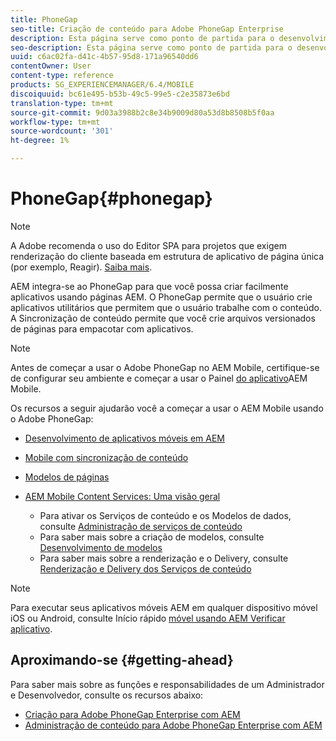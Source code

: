 ```yaml
---
title: PhoneGap
seo-title: Criação de conteúdo para Adobe PhoneGap Enterprise
description: Esta página serve como ponto de partida para o desenvolvimento de aplicativos usando o PhoneGap Enterprise com AEM. AEM integra-se ao PhoneGap para que você possa criar facilmente aplicativos usando páginas AEM. O PhoneGap permite que o usuário crie aplicativos utilitários que permitem que o usuário trabalhe com o conteúdo.
seo-description: Esta página serve como ponto de partida para o desenvolvimento de aplicativos usando o PhoneGap Enterprise com AEM. AEM integra-se ao PhoneGap para que você possa criar facilmente aplicativos usando páginas AEM. O PhoneGap permite que o usuário crie aplicativos utilitários que permitem que o usuário trabalhe com o conteúdo.
uuid: c6ac02fa-d41c-4b57-95d8-171a96540dd6
contentOwner: User
content-type: reference
products: SG_EXPERIENCEMANAGER/6.4/MOBILE
discoiquuid: bc61e495-b53b-49c5-99e5-c2e35873e6bd
translation-type: tm+mt
source-git-commit: 9d03a3988b2c8e34b9009d80a53d8b8508b5f0aa
workflow-type: tm+mt
source-wordcount: '301'
ht-degree: 1%

---
```



# PhoneGap{#phonegap}

>[!NOTE]
>
>A Adobe recomenda o uso do Editor SPA para projetos que exigem renderização do cliente baseada em estrutura de aplicativo de página única (por exemplo, Reagir). [Saiba mais](/help/sites-developing/spa-overview.md).

AEM integra-se ao PhoneGap para que você possa criar facilmente aplicativos usando páginas AEM. O PhoneGap permite que o usuário crie aplicativos utilitários que permitem que o usuário trabalhe com o conteúdo. A Sincronização de conteúdo permite que você crie arquivos versionados de páginas para empacotar com aplicativos.

>[!NOTE]
>
>Antes de começar a usar o Adobe PhoneGap no AEM Mobile, certifique-se de configurar seu ambiente e começar a usar o Painel [do aplicativo](/help/mobile/phonegap-authoring-apps.md)AEM Mobile.

Os recursos a seguir ajudarão você a começar a usar o AEM Mobile usando o Adobe PhoneGap:

* [Desenvolvimento de aplicativos móveis em AEM](/help/mobile/developing-mobile-applications.md)
* [Mobile com sincronização de conteúdo](/help/mobile/phonegap-contentsync.md)
* [Modelos de páginas](/help/mobile/phonegap-apps-arch-page-templates.md)

* [AEM Mobile Content Services: Uma visão geral](/help/mobile/develop-content-as-a-service.md)

   * Para ativar os Serviços de conteúdo e os Modelos de dados, consulte [Administração de serviços de conteúdo](/help/mobile/developing-content-services.md)
   * Para saber mais sobre a criação de modelos, consulte [Desenvolvimento de modelos](/help/mobile/administer-mobile-apps.md)
   * Para saber mais sobre a renderização e o Delivery, consulte [Renderização e Delivery dos Serviços de conteúdo](/help/mobile/rendering-and-delivery.md)

>[!NOTE]
>
>Para executar seus aplicativos móveis AEM em qualquer dispositivo móvel iOS ou Android, consulte Início rápido [móvel usando AEM Verificar aplicativo](/help/mobile/phonegap-mobile-quickstart.md).

## Aproximando-se {#getting-ahead}

Para saber mais sobre as funções e responsabilidades de um Administrador e Desenvolvedor, consulte os recursos abaixo:

* [Criação para Adobe PhoneGap Enterprise com AEM](/help/mobile/phonegap.md)
* [Administração de conteúdo para Adobe PhoneGap Enterprise com AEM](/help/mobile/administer-phonegap.md)

